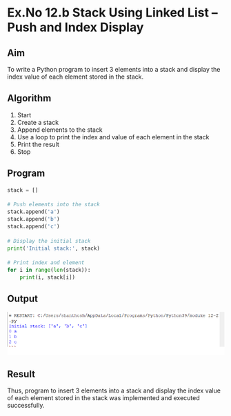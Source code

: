 # Ex.No 12.b Stack Using Linked List – Push and Index Display

## Aim

To write a Python program to insert 3 elements into a stack and display the index value of each element stored in the stack.

## Algorithm

1. Start  
2. Create a stack  
3. Append elements to the stack  
4. Use a loop to print the index and value of each element in the stack  
5. Print the result  
6. Stop

## Program

```python
stack = []

# Push elements into the stack
stack.append('a')
stack.append('b')
stack.append('c')

# Display the initial stack
print('Initial stack:', stack)

# Print index and element
for i in range(len(stack)):
    print(i, stack[i])
```

## Output
![image](https://github.com/gokulkrishnan2005/19CS301-Module12/blob/main/module%2012-2.png?raw=true)


## Result
Thus, program to insert 3 elements into a stack and display the index value of each element stored in the stack was implemented and executed successfully.


